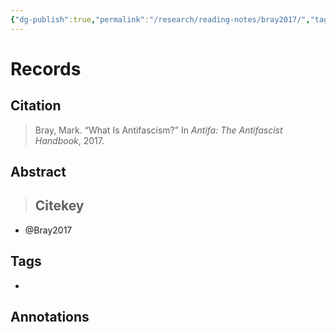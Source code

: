 ```yaml
---
{"dg-publish":true,"permalink":"/research/reading-notes/bray2017/","tags":["gardenEntry"]}
---
```



# Records
## Citation
> Bray, Mark. “What Is Antifascism?” In _Antifa: The Antifascist Handbook_, 2017.

## Abstract
>## Citekey
- @Bray2017

## Tags
-

## Annotations




